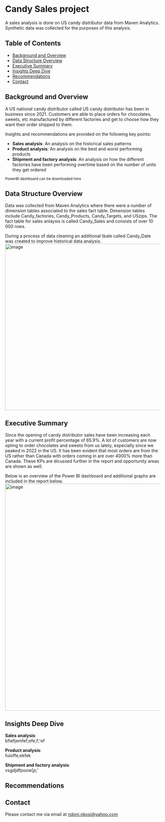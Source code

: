 # Candy Sales project
A sales analysis is done on US candy distributor data from Maven Analytics. Synthetic data was collected for the purposes of this analysis.

## Table of Contents

- [Background and Overview](#BackgroundandOverview)
- [Data Structure Overview](#DataStructureOverview)
- [Executive Summary](#ExecutiveSummary)
- [Insights Deep Dive](#InsightsDeepDive)
- [Recommendations](#Recommendations)
- [Contact](#contact)

## Background and Overview

A US national candy distributor called US candy distributor has been in business since 2021. Customers are able to place orders for chocolates, sweets, etc manufactured by different factories and get to choose how they want their order shipped to them.

Insights and recommendations are provided on the following key points:

- **Sales analysis**: An analysis on the historical sales patterns 
- **Product analysis**: An analysis on the best and worst performing products
- **Shipment and factory analysis**: An analysis on how the different factories have been performing overtime based on the number of units they get ordered

<sub>PowerBI dashboard can be downloaded here</sub><br/>

## Data Structure Overview

Data was collected from Maven Analytics where there were a number of dimension tables associated to the sales fact table. Dimension tables include Candy_factories, Candy_Products, Candy_Targets, and USzips.
The fact table for sales anlaysis is called Candy_Sales and consists of over 10 000 rows. </br>

During a process of data cleaning an additional tbale called Candy_Date was created to improve historical data analysis. </br>
<img width="993" height="541" alt="image" src="https://github.com/user-attachments/assets/efc9abaa-54d9-4cf1-a574-48726df1da7e" />


## Executive Summary
Since the opening of candy distributor sales have been increasing each year with a current profit percentage of 65.9%. A lot of customers are now opting to order chocolates and sweets from us lately, especially since we peaked in 2022 in the US. It has been evident that most orders are from the US rather than Canada with orders coming in are over 4000% more than Canada. These KPs are dicussed further in the report and opportunity areas are shown as well.

Below is an overview of the Power BI dashboard and additional graphs are included in the report below. </br>
<img width="1317" height="738" alt="image" src="https://github.com/user-attachments/assets/5caa1fcd-19c5-4075-b7b2-693c198cd636" />



## Insights Deep Dive

**Sales analysis**: </br>
bfiefjemfef;efe;f;'ef

**Product analysis**: </br>
fuioffe;ekfek

**Shipment and factory analysis**: </br>
vsgdjdfpoow[p;'

## Recommendations


## Contact
Please contact me via email at ndoni.nkosi@yahoo.com
